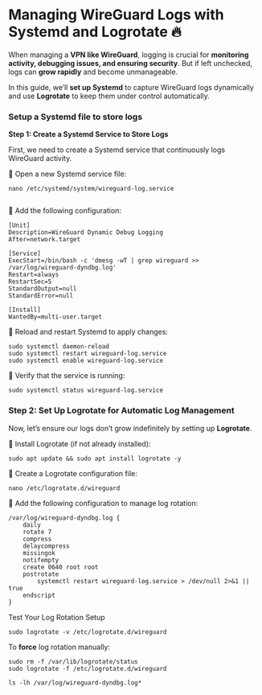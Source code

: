 # Managing WireGuard Logs with Systemd and Logrotate 🔥

When managing a **VPN like WireGuard**, logging is crucial for **monitoring activity, debugging issues, and ensuring security**. But if left unchecked, logs can **grow rapidly** and become unmanageable.

In this guide, we’ll **set up Systemd** to capture WireGuard logs dynamically and use **Logrotate** to keep them under control automatically.

### Setup a Systemd file to store logs

**Step 1: Create a Systemd Service to Store Logs**

First, we need to create a Systemd service that continuously logs WireGuard activity.

🔹 Open a new Systemd service file:

```
nano /etc/systemd/system/wireguard-log.service


```

🔹 Add the following configuration:

```
[Unit]
Description=WireGuard Dynamic Debug Logging
After=network.target

[Service]
ExecStart=/bin/bash -c 'dmesg -wT | grep wireguard >> /var/log/wireguard-dyndbg.log'
Restart=always
RestartSec=5
StandardOutput=null
StandardError=null

[Install]
WantedBy=multi-user.target
```

🔹 Reload and restart Systemd to apply changes:

```
sudo systemctl daemon-reload
sudo systemctl restart wireguard-log.service
sudo systemctl enable wireguard-log.service
```

🔹 Verify that the service is running:

```
sudo systemctl status wireguard-log.service
```

### **Step 2: Set Up Logrotate for Automatic Log Management**

Now, let’s ensure our logs don’t grow indefinitely by setting up **Logrotate**.

🔹 Install Logrotate (if not already installed):

```
sudo apt update && sudo apt install logrotate -y
```

🔹 Create a Logrotate configuration file:

```
nano /etc/logrotate.d/wireguard
```

🔹 Add the following configuration to manage log rotation:

```
/var/log/wireguard-dyndbg.log {
    daily
    rotate 7
    compress
    delaycompress
    missingok
    notifempty
    create 0640 root root
    postrotate
        systemctl restart wireguard-log.service > /dev/null 2>&1 || true
    endscript
}

```

Test Your Log Rotation Setup



```
sudo logrotate -v /etc/logrotate.d/wireguard
```

To **force** log rotation manually:

```
sudo rm -f /var/lib/logrotate/status
sudo logrotate -f /etc/logrotate.d/wireguard
```

```
ls -lh /var/log/wireguard-dyndbg.log*
```
